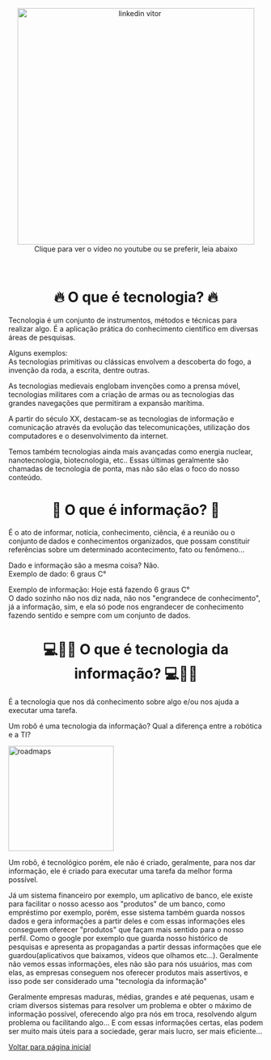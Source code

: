 <p align="center">
      <a href="https://www.youtube.com/watch?v=UW9bkLxYz0M">
    	 <img src="https://img.youtube.com/vi/UW9bkLxYz0M/0.jpg" height="468" alt="linkedin vitor" />
    </a>
 <br />
 Clique para ver o vídeo no youtube ou se preferir, leia abaixo
</p>


</p>
<br />

<h1 align="center">🔥 O que é tecnologia? 🔥</h1>  
Tecnologia é um conjunto de instrumentos, métodos e técnicas para realizar algo. É a aplicação prática do conhecimento científico em diversas áreas de pesquisas. <br />

Alguns exemplos: <br />
As tecnologias primitivas ou clássicas envolvem a descoberta do fogo, a invenção da roda, a escrita, dentre outras. <br />

As tecnologias medievais englobam invenções como a prensa móvel, tecnologias militares com a criação de armas ou as tecnologias
das grandes navegações que permitiram a expansão marítima.  <br />

A partir do século XX, destacam-se as tecnologias de informação e comunicação através da evolução das telecomunicações,
utilização dos computadores e o desenvolvimento da internet. <br />

Temos também tecnologias ainda mais avançadas como energia nuclear, nanotecnologia, biotecnologia, etc.. 
Essas últimas geralmente são chamadas de tecnologia de ponta, mas não são elas o foco do nosso conteúdo. <br />

<h1 align="center">📰 O que é informação? 📰</h1>   
É o ato de informar, notícia, conhecimento, ciência, é a reunião ou o conjunto de dados e conhecimentos organizados, 
que possam constituir referências sobre um determinado acontecimento, fato ou fenômeno... <br />

Dado e informação são a mesma coisa? Não.  <br />
Exemplo de dado: 6 graus C° <br />

Exemplo de informação: Hoje está fazendo 6 graus C° <br />
O dado sozinho não nos diz nada, não nos "engrandece de conhecimento", já a informação, sim,
e ela só pode nos engrandecer de conhecimento fazendo sentido e sempre com um conjunto de dados. <br />

<h1 align="center">💻📱🤖 O que é tecnologia da informação? 💻📱🤖</h1>    

É a tecnologia que nos dá conhecimento sobre algo e/ou nos ajuda a executar uma tarefa. <br />

Um robô é uma tecnologia da informação? Qual a diferença entre a robótica e a TI? <br />

 <img src="https://tm.ibxk.com.br/2021/10/08/08175721815374.jpg?ims=1120x420" height="208" alt="roadmaps" /> 

Um robô, é tecnológico porém, ele não é criado, geralmente, para nos dar informação,
ele é criado para executar uma tarefa da melhor forma possível. <br />

Já um sistema financeiro por exemplo, um aplicativo de banco, ele existe para 
facilitar o nosso acesso aos "produtos" de um banco, como empréstimo por exemplo,
porém, esse sistema também guarda nossos dados e gera informações a partir deles e com essas
informações eles conseguem oferecer "produtos" que façam mais sentido para o nosso perfil. 
Como o google por exemplo que guarda nosso histórico de pesquisas e apresenta as propagandas a partir
dessas informações que ele guardou(aplicativos que baixamos, vídeos que olhamos etc...).
Geralmente não vemos essas informações, eles não são para nós usuários, mas com elas, 
as empresas conseguem nos oferecer produtos mais assertivos, 
e isso pode ser considerado uma "tecnologia da informação" <br />

Geralmente empresas maduras, médias, grandes e até pequenas, usam e criam diversos sistemas 
para resolver um problema e obter o máximo de informação possível, oferecendo algo pra nós em troca, resolvendo algum problema ou facilitando algo...
E com essas informações certas, elas podem ser muito mais úteis para a sociedade, gerar mais lucro, ser mais eficiente... 
<br />

[Voltar para página inicial](https://github.com/vitorfariaz/guia-web-developer)
